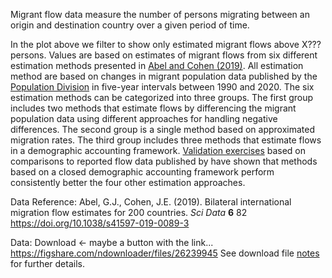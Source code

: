 Migrant flow data measure the number of persons migrating between an origin and destination country over a given period of time.

In the plot above we filter to show only estimated migrant flows above X??? persons. Values are based on estimates of migrant flows from six different estimation methods presented in [Abel and Cohen (2019)](https://www.nature.com/articles/s41597-019-0089-3). All estimation method are based on changes in migrant population data published by the [Population Division](https://www.un.org/development/desa/pd/content/international-migrant-stock) in five-year intervals between 1990 and 2020. The six estimation methods can be categorized into three groups. The first group includes two methods that estimate flows by differencing the migrant population data using different approaches for handling negative differences. The second group is a single method based on approximated migration rates. The third group includes three methods that estimate flows in a demographic accounting framework. [Validation exercises](https://www.nature.com/articles/s41597-019-0089-3#Sec13) based on comparisons to reported flow data published by have shown that methods based on a closed demographic accounting framework perform consistently better the four other estimation approaches.

Data Reference: Abel, G.J., Cohen, J.E. (2019). Bilateral international migration flow estimates for 200 countries. *Sci Data* **6** 82 <https://doi.org/10.1038/s41597-019-0089-3>

Data: Download \<- maybe a button with the link... <https://figshare.com/ndownloader/files/26239945> See download file [notes](https://doi.org/10.6084/m9.figshare.7731233) for further details.
